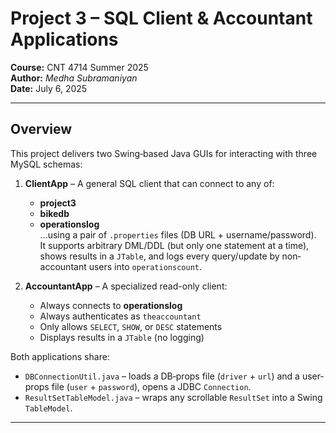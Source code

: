 # Project 3 – SQL Client & Accountant Applications

**Course:** CNT 4714 Summer 2025  
**Author:** _Medha Subramaniyan_  
**Date:** July 6, 2025  

---

## Overview

This project delivers two Swing‐based Java GUIs for interacting with three MySQL schemas:

1. **ClientApp** – A general SQL client that can connect to any of:
   - **project3**  
   - **bikedb**  
   - **operationslog**  
   …using a pair of `.properties` files (DB URL + username/password).  
   It supports arbitrary DML/DDL (but only one statement at a time), shows results in a `JTable`, and logs every query/update by non‐accountant users into `operationscount`.

2. **AccountantApp** – A specialized read-only client:
   - Always connects to **operationslog**  
   - Always authenticates as `theaccountant`  
   - Only allows `SELECT`, `SHOW`, or `DESC` statements  
   - Displays results in a `JTable` (no logging)

Both applications share:

- `DBConnectionUtil.java` – loads a DB‐props file (`driver` + `url`) and a user‐props file (`user` + `password`), opens a JDBC `Connection`.  
- `ResultSetTableModel.java` – wraps any scrollable `ResultSet` into a Swing `TableModel`.

---
